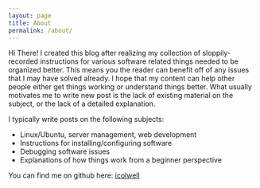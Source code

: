 ```yaml
---
layout: page
title: About
permalink: /about/
---
```


Hi There! I created this blog after realizing my collection of sloppily-recorded
instructions for various software related things needed to be organized better.
This means you the reader can benefit off of any issues that I may have solved
already. I hope that my content can help other people either get
things working or understand things better. What usually motivates me to write
new post is the lack of existing material on the subject, or the lack of a
detailed explanation.

I typically write posts on the following subjects:
- Linux/Ubuntu, server management, web development
- Instructions for installing/configuring software
- Debugging software issues
- Explanations of how things work from a beginner perspective

You can find me on github here: [icolwell](https://github.com/icolwell)

